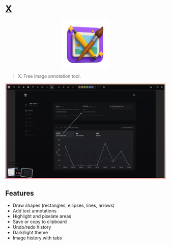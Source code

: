 # [X](https://x.pablopunk.com)

<p align="center">
  <img src="https://github.com/pablopunk/x/blob/main/public/logo.png?raw=true" alt="logo" width="150px" />
</p>

> X. Free image annotation tool.

![screenshot](https://github.com/pablopunk/x/blob/main/public/screenshot.jpg?raw=true)

## Features

- Draw shapes (rectangles, ellipses, lines, arrows)
- Add text annotations
- Highlight and pixelate areas
- Save or copy to clipboard
- Undo/redo history
- Dark/light theme
- Image history with tabs